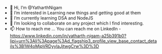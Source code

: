 - 👋 Hi, I’m @YatharthNigam
- 👀 I’m interested in Learning new things and getting good at them
- 🌱 I’m currently learning DSA and NodeJS
- 💞️ I’m looking to collaborate on any project which I find interesting.
- 📫 How to reach me ... You can reach me on LinkedIn - https://www.linkedin.com/in/yatharth-nigam-a25b391b0?lipi=urn%3Ali%3Apage%3Ad_flagship3_profile_view_base_contact_details%3B1W4oMjpVRDyylaJjtwgCrw%3D%3D

<!---
YatharthNigam/YatharthNigam is a ✨ special ✨ repository because its `README.md` (this file) appears on your GitHub profile.
You can click the Preview link to take a look at your changes.
--->
